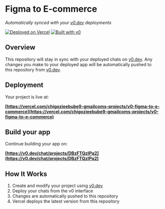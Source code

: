 # Figma to E-commerce

*Automatically synced with your [v0.dev](https://v0.dev) deployments*

[![Deployed on Vercel](https://img.shields.io/badge/Deployed%20on-Vercel-black?style=for-the-badge&logo=vercel)](https://vercel.com/chigozieebube9-gmailcoms-projects/v0-figma-to-e-commerce)
[![Built with v0](https://img.shields.io/badge/Built%20with-v0.dev-black?style=for-the-badge)](https://v0.dev/chat/projects/DBzFTQzlPq2)

## Overview

This repository will stay in sync with your deployed chats on [v0.dev](https://v0.dev).
Any changes you make to your deployed app will be automatically pushed to this repository from [v0.dev](https://v0.dev).

## Deployment

Your project is live at:

**[https://vercel.com/chigozieebube9-gmailcoms-projects/v0-figma-to-e-commerce](https://vercel.com/chigozieebube9-gmailcoms-projects/v0-figma-to-e-commerce)**

## Build your app

Continue building your app on:

**[https://v0.dev/chat/projects/DBzFTQzlPq2](https://v0.dev/chat/projects/DBzFTQzlPq2)**

## How It Works

1. Create and modify your project using [v0.dev](https://v0.dev)
2. Deploy your chats from the v0 interface
3. Changes are automatically pushed to this repository
4. Vercel deploys the latest version from this repository
